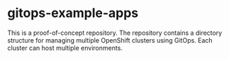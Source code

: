 # gitops-example-apps

This is a proof-of-concept repository. The repository contains a directory structure for managing multiple OpenShift clusters using GitOps. Each cluster can host multiple environments.
